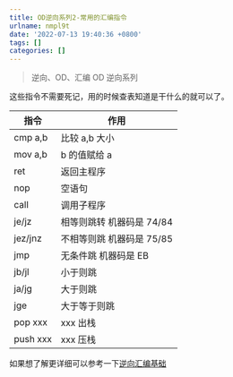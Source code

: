 ```yaml
---
title: OD逆向系列2-常用的汇编指令
urlname: nmpl9t
date: '2022-07-13 19:40:36 +0800'
tags: []
categories: []
---
```


> 逆向、OD、汇编
> OD 逆向系列

这些指令不需要死记，用的时候查表知道是干什么的就可以了。

| **指令** | **作用**                  |
| -------- | ------------------------- |
| cmp a,b  | 比较 a,b 大小             |
| mov a,b  | b 的值赋给 a              |
| ret      | 返回主程序                |
| nop      | 空语句                    |
| call     | 调用子程序                |
| je/jz    | 相等则跳转 机器码是 74/84 |
| jez/jnz  | 不相等则跳 机器码是 75/85 |
| jmp      | 无条件跳 机器码是 EB      |
| jb/jl    | 小于则跳                  |
| ja/jg    | 大于则跳                  |
| jge      | 大于等于则跳              |
| pop xxx  | xxx 出栈                  |
| push xxx | xxx 压栈                  |

如果想了解更详细可以参考一下[逆向汇编基础 ](https://www.beimengyeyu.com/2022/kq0iqk/)
